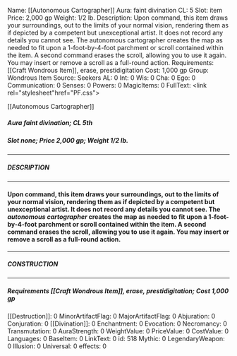 Name: [[Autonomous Cartographer]]
Aura: faint divination
CL: 5
Slot: item
Price: 2,000 gp
Weight: 1/2 lb.
Description: Upon command, this item draws your surroundings, out to the limits of your normal vision, rendering them as if depicted by a competent but unexceptional artist. It does not record any details you cannot see. The autonomous cartographer creates the map as needed to fit upon a 1-foot-by-4-foot parchment or scroll contained within the item. A second command erases the scroll, allowing you to use it again. You may insert or remove a scroll as a full-round action.
Requirements: [[Craft Wondrous Item]], erase, prestidigitation
Cost: 1,000 gp
Group: Wondrous Item
Source: Seekers
AL: 0
Int: 0
Wis: 0
Cha: 0
Ego: 0
Communication: 0
Senses: 0
Powers: 0
MagicItems: 0
FullText: <link rel="stylesheet"href="PF.css"><div class="heading"><p class="alignleft">[[Autonomous Cartographer]]</p><div style="clear: both;"></div></div><div><h5><b>Aura </b>faint divination; <b>CL </b>5th</h5><h5><b>Slot </b>none; <b>Price </b>2,000 gp; <b>Weight </b>1/2 lb.</h5></div><hr/><div><h5><b>DESCRIPTION</b></h5></div><hr/><div><h4><p>Upon command, this item draws your surroundings, out to the limits of your normal vision, rendering them as if depicted by a competent but unexceptional artist. It does not record any details you cannot see. The <i>autonomous cartographer</i> creates the map as needed to fit upon a 1-foot-by-4-foot parchment or scroll contained within the item. A second command erases the scroll, allowing you to use it again. You may insert or remove a scroll as a full-round action.</p></h4></div><hr/><div><h5><b>CONSTRUCTION</b></h5></div><hr/><div><h5><b>Requirements </b>[[Craft Wondrous Item]], <i>erase</i>, <i>prestidigitation</i>; <b>Cost </b>1,000 gp</h5></div>
[[Destruction]]: 0
MinorArtifactFlag: 0
MajorArtifactFlag: 0
Abjuration: 0
Conjuration: 0
[[Divination]]: 0
Enchantment: 0
Evocation: 0
Necromancy: 0
Transmutation: 0
AuraStrength: 0
WeightValue: 0
PriceValue: 0
CostValue: 0
Languages: 0
BaseItem: 0
LinkText: 0
id: 518
Mythic: 0
LegendaryWeapon: 0
Illusion: 0
Universal: 0
effects: 0
